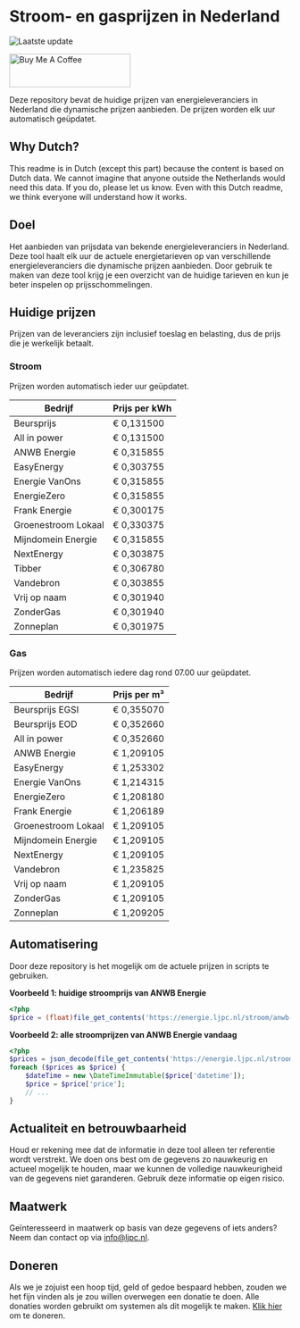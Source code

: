 # Stroom- en gasprijzen in Nederland

![Laatste update](https://img.shields.io/badge/laatste%20update-2025--05--23%2021%3A00%20CET-brightgreen)

<a href="https://www.buymeacoffee.com/Lars-" target="_blank"><img src="https://cdn.buymeacoffee.com/buttons/v2/default-orange.png" alt="Buy Me A Coffee" height="60" style="height: 60px !important;width: 217px !important;" ></a>

Deze repository bevat de huidige prijzen van energieleveranciers in Nederland die dynamische prijzen aanbieden. De prijzen worden elk uur automatisch geüpdatet.

## Why Dutch?

This readme is in Dutch (except this part) because the content is based on Dutch data. We cannot imagine that anyone outside the Netherlands would need this data. If you do, please let us know. Even with this Dutch readme, we think
everyone will understand how it works.

## Doel

Het aanbieden van prijsdata van bekende energieleveranciers in Nederland. Deze tool haalt elk uur de actuele energietarieven op van verschillende energieleveranciers die dynamische prijzen aanbieden. Door gebruik te maken van deze tool
krijg je een overzicht van de huidige tarieven en kun je beter inspelen op prijsschommelingen.

## Huidige prijzen

Prijzen van de leveranciers zijn inclusief toeslag en belasting, dus de prijs die je werkelijk betaalt.

### Stroom

Prijzen worden automatisch ieder uur geüpdatet.

 Bedrijf | Prijs per kWh 
---------|---------------
Beursprijs | € 0,131500
All in power | € 0,131500
ANWB Energie | € 0,315855
EasyEnergy | € 0,303755
Energie VanOns | € 0,315855
EnergieZero | € 0,315855
Frank Energie | € 0,300175
Groenestroom Lokaal | € 0,330375
Mijndomein Energie | € 0,315855
NextEnergy | € 0,303875
Tibber | € 0,306780
Vandebron | € 0,303855
Vrij op naam | € 0,301940
ZonderGas | € 0,301940
Zonneplan | € 0,301975


### Gas

Prijzen worden automatisch iedere dag rond 07.00 uur geüpdatet.

 Bedrijf | Prijs per m³ 
---------|--------------
Beursprijs EGSI | € 0,355070
Beursprijs EOD | € 0,352660
All in power | € 0,352660
ANWB Energie | € 1,209105
EasyEnergy | € 1,253302
Energie VanOns | € 1,214315
EnergieZero | € 1,208180
Frank Energie | € 1,206189
Groenestroom Lokaal | € 1,209105
Mijndomein Energie | € 1,209105
NextEnergy | € 1,209105
Vandebron | € 1,235825
Vrij op naam | € 1,209105
ZonderGas | € 1,209105
Zonneplan | € 1,209205


## Automatisering

Door deze repository is het mogelijk om de actuele prijzen in scripts te gebruiken.

**Voorbeeld 1: huidige stroomprijs van ANWB Energie**

```php
<?php
$price = (float)file_get_contents('https://energie.ljpc.nl/stroom/anwb-energie-nu.txt');

```

**Voorbeeld 2: alle stroomprijzen van ANWB Energie vandaag**

```php
<?php
$prices = json_decode(file_get_contents('https://energie.ljpc.nl/stroom/all-in-power-vandaag.json'),true);
foreach ($prices as $price) {
    $dateTime = new \DateTimeImmutable($price['datetime']);
    $price = $price['price'];
    // ...
}
```

## Actualiteit en betrouwbaarheid

Houd er rekening mee dat de informatie in deze tool alleen ter referentie wordt verstrekt. We doen ons best om de gegevens zo nauwkeurig en actueel mogelijk te houden, maar we kunnen de volledige nauwkeurigheid van de gegevens niet
garanderen. Gebruik deze informatie op eigen risico.

## Maatwerk

Geïnteresseerd in maatwerk op basis van deze gegevens of iets anders? Neem dan contact op
via [info@ljpc.nl](mailto:info@ljpc.nl?subject=Energie%20prijzen).

## Doneren

Als we je zojuist een hoop tijd, geld of gedoe bespaard hebben, zouden we het fijn vinden als je zou willen overwegen een
donatie te doen. Alle donaties worden gebruikt om systemen als dit mogelijk te
maken. [Klik hier](https://www.buymeacoffee.com/Lars-) om te doneren.
